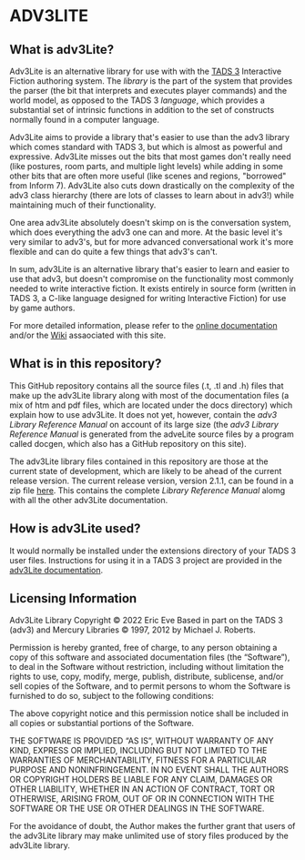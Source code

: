 # ADV3LITE
## What is adv3Lite?
Adv3Lite is an alternative library for use with with the [TADS 3](https://www.tads.org) Interactive Fiction authoring system.
The _library_ is the part of the system that provides the parser (the bit that interprets and executes player commands) and the world model, as opposed to the TADS 3 _language_, which provides a substantial set of intrinsic functions in addition to the set of constructs normally found in a computer language.

Adv3Lite aims to provide a library that's easier to use than the adv3 library which comes standard with TADS 3, but which is almost as powerful and expressive. Adv3Lite misses out the bits that most games don't really need (like postures, room parts, and multiple light levels) while adding in some other bits that are often more useful (like scenes and regions, "borrowed" from Inform 7). Adv3Lite also cuts down drastically on the complexity of the adv3 class hierarchy (there are lots of classes to learn about in adv3!) while maintaining much of their functionality.

One area adv3Lite absolutely doesn't skimp on is the conversation system, which does everything the adv3 one can and more. At the basic level it's very similar to adv3's, but for more advanced conversational work it's more flexible and can do quite a few things that adv3's can't.

In sum, adv3Lite is an alternative library that's easier to learn and easier to use that adv3, but doesn't compromise on the functionality most commonly needed to write interactive fiction. It exists entirely in source form (written in TADS 3, a C-like language designed for writing Interactive Fiction) for use by game authors.

For more detailed information, please refer to the [online documentation](https://faroutscience.com/adv3lite_docs/index.htm) and/or the [Wiki](../../../wiki) assaociated with this site.

## What is in this repository?
This GitHub repository contains all the source files (.t, .tl and .h) files that make up the adv3Lite library along with most of the documentation files (a mix of htm and pdf files, which are located under the docs directory) which explain how to use adv3Lite. It does not yet, however, contain the _adv3 Library Reference Manual_ on account of its large size (the _adv3 Library Reference Manual_ is generated from the adveLite source files by a program called docgen, which also has a GitHub repository on this site). 

The adv3Lite library files contained in this repository are those at the current state of development, which are likely to be ahead of the current release version. The current release version, version 2.1.1, can be found in a zip file [here](https://github.com/EricEve/adv3lite/releases/download/v2.1.1/adv3Lite.2-1-1.zip).  This contains the complete _Library Reference Manual_ alomg with all the other adv3Lite documentation.

## How is adv3Lite used?
It would normally be installed under the extensions directory of your TADS 3 user files. Instructions for using it in a TADS 3 project are provided in the [adv3Lite documentation](https://github.com/EricEve/adv3lite/wiki/Learning-adv3Lite). 

## Licensing Information
Adv3Lite Library Copyright © 2022 Eric Eve
Based in part on the TADS 3 (adv3) and Mercury Libraries © 1997, 2012 by Michael J. Roberts.

Permission is hereby granted, free of charge, to any person obtaining a copy of this software and associated documentation files (the “Software”), to deal in the Software without restriction, including without limitation the rights to use, copy, modify, merge, publish, distribute, sublicense, and/or sell copies of the Software, and to permit persons to whom the Software is furnished to do so, subject to the following conditions:

The above copyright notice and this permission notice shall be included in all copies or substantial portions of the Software.

THE SOFTWARE IS PROVIDED “AS IS”, WITHOUT WARRANTY OF ANY KIND, EXPRESS OR IMPLIED, INCLUDING BUT NOT LIMITED TO THE WARRANTIES OF MERCHANTABILITY, FITNESS FOR A PARTICULAR PURPOSE AND NONINFRINGEMENT. IN NO EVENT SHALL THE AUTHORS OR COPYRIGHT HOLDERS BE LIABLE FOR ANY CLAIM, DAMAGES OR OTHER LIABILITY, WHETHER IN AN ACTION OF CONTRACT, TORT OR OTHERWISE, ARISING FROM, OUT OF OR IN CONNECTION WITH THE SOFTWARE OR THE USE OR OTHER DEALINGS IN THE SOFTWARE.

For the avoidance of doubt, the Author makes the further grant that users of the adv3Lite library may make unlimited use of story files produced by the adv3Lite library.
